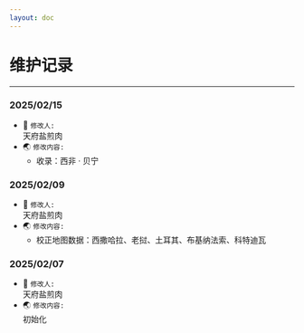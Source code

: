 ```yaml
---
layout: doc
---
```

# 维护记录
---

### 2025/02/15
- :knife: ```修改人:```  
  天府盐煎肉
- :earth_asia: ```修改内容: ```
  - 收录：西非 · 贝宁

### 2025/02/09
- :knife: ```修改人:```  
  天府盐煎肉
- :earth_asia: ```修改内容: ```  
  - 校正地图数据：西撒哈拉、老挝、土耳其、布基纳法索、科特迪瓦
  
### 2025/02/07
- :knife: ```修改人:```  
天府盐煎肉
- :earth_asia: ```修改内容: ```  
初始化

